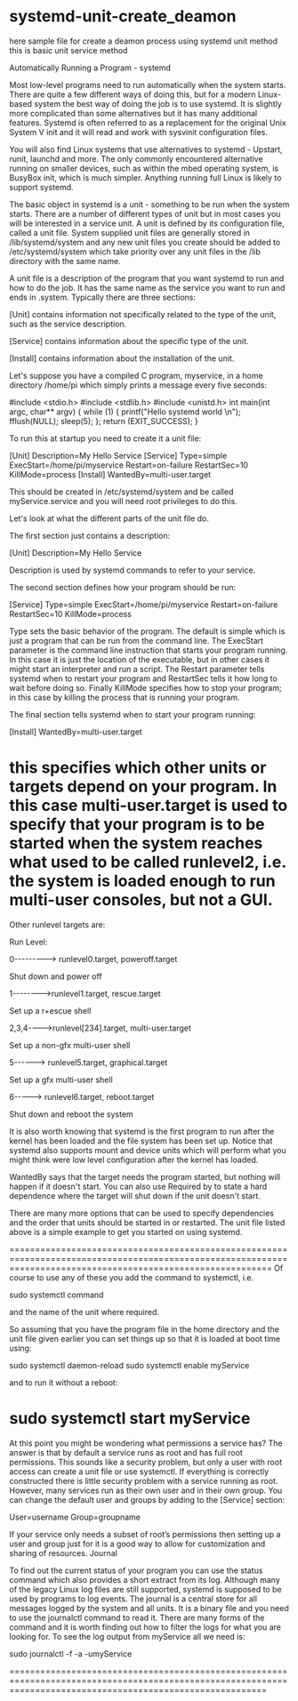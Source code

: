 # systemd-unit-create_deamon

here  sample file for  create a deamon process using systemd unit method
this is basic unit service method

Automatically Running a Program - systemd

Most low-level programs need to run automatically when the system starts. There are quite a few different ways of doing this, but for a modern Linux-based system the best way of doing the job is to use systemd. It is slightly more complicated than some alternatives but it has many additional features. Systemd is often referred to as a replacement for the original Unix System V init and it will read and work with sysvinit configuration files.

You will also find Linux systems that use alternatives to systemd - Upstart, runit, launchd and more. The only commonly encountered alternative running on smaller devices, such as within the mbed operating system, is BusyBox init, which is much simpler. Anything running full Linux is likely to support systemd.

The basic object in systemd is a unit - something to be run when the system starts. There are a number of different types of unit but in most cases you will be interested in a service unit. A unit is defined by its configuration file, called a unit file. System supplied unit files are generally stored in /lib/systemd/system and any new unit files you create should be added to /etc/systemd/system which take priority over any unit files in the /lib directory with the same name.

A unit file is a description of the program that you want systemd to run and how to do the job. It has the same name as the service you want to run and ends in .system. Typically there are three sections:

[Unit] contains information not specifically related to the type of
the unit, such as the service description.

[Service] contains information about the specific type of the unit.

[Install] contains information about the installation of the unit.

Let's suppose you have a compiled C program, myservice, in a home directory /home/pi which simply prints a message every five seconds:

#include <stdio.h>
#include <stdlib.h>
#include <unistd.h>
int main(int argc, char** argv) {
    while (1) {
        printf("Hello systemd world \n");
        fflush(NULL);
        sleep(5);
    };
    return (EXIT_SUCCESS);
}

To run this at startup you need to create it a unit file:

[Unit]
Description=My Hello Service
[Service]
Type=simple
ExecStart=/home/pi/myservice
Restart=on-failure
RestartSec=10
KillMode=process
[Install]
WantedBy=multi-user.target

This should be created in /etc/systemd/system and be called myService.service and you will need root privileges to do this.

Let's look at what the different parts of the unit file do.

The first section just contains a description:

[Unit]
Description=My Hello Service

Description is used by systemd commands to refer to your service.

The second section defines how your program should be run:

[Service]
Type=simple
ExecStart=/home/pi/myservice
Restart=on-failure
RestartSec=10
KillMode=process

Type sets the basic behavior of the program. The default is simple which is just a program that can be run from the command line. The ExecStart parameter is the command line instruction that starts your program running. In this case it is just the location of the executable, but in other cases it might start an interpreter and run a script. The Restart parameter tells systemd when to restart your program and RestartSec tells it how long to wait before doing so. Finally KillMode specifies how to stop your program; in this case by killing the process that is running your program.

The final section tells systemd when to start your program running:

[Install]
WantedBy=multi-user.target

this specifies which other units or targets depend on your program. In this case multi-user.target is used to specify that your program is to be started when the system reaches what used to be called runlevel2, i.e. the system is loaded enough to run multi-user consoles, but not a GUI.
===========================================================================================================================================================
Other runlevel targets are:

Run Level:

0---------> runlevel0.target, poweroff.target

Shut down and power off

1-------->runlevel1.target, rescue.target
	
Set up a r+escue shell

2,3,4---->runlevel[234].target, multi-user.target
	
Set up a non-gfx multi-user shell

5------>  runlevel5.target, graphical.target
	
Set up a gfx multi-user shell

6----->   runlevel6.target, reboot.target
	
Shut down and reboot the system


It is also worth knowing that systemd is the first program to run after the kernel has been loaded and the file system has been set up. Notice that systemd also supports mount and device units which will perform what you might think were low level configuration after the kernel has loaded.

WantedBy says that the target needs the program started, but nothing will happen if it doesn't start. You can also use Required by to state a hard dependence where the target will shut down if the unit doesn't start.

There are many more options that can be used to specify dependencies and the order that units should be started in or restarted. The unit file listed above is a simple example to get you started on using systemd.

===============================================================================================================================================================
Of course to use any of these you add the command to systemctl, i.e.

sudo systemctl command

and the name of the unit where required.

So assuming that you have the program file in the home directory and the unit file given earlier you can set things up so that it is loaded at boot time using:

sudo systemctl daemon-reload
sudo systemctl enable myService

and to run it without a reboot:

sudo systemctl start myService
===========================================================================================================================================================
At this point you might be wondering what permissions a service has?
The answer is that by default a service runs as root and has full root permissions. This sounds like a security problem, but only a user with root access can create a unit file or use systemctl. If everything is correctly constructed there is little security problem with a service running as root. However, many services run as their own user and in their own group. You can change the default user and groups by adding to the [Service] section:

User=username
Group=groupname

If your service only needs a subset of root’s permissions then setting up a user and group just for it is a good way to allow for customization and sharing of resources.
Journal

To find out the current status of your program you can use the status command which also provides a short extract from its log. Although many of the legacy Linux log files are still supported, systemd is supposed to be used by programs to log events. The journal is a central store for all messages logged by the system and all units. It is a binary file and you need to use the journalctl command to read it. There are many forms of the command and it is worth finding out how to filter the logs for what you are looking for. To see the log output from myService all we need is:

sudo journalctl -f -a -umyService

==============================================================================================================================================================
